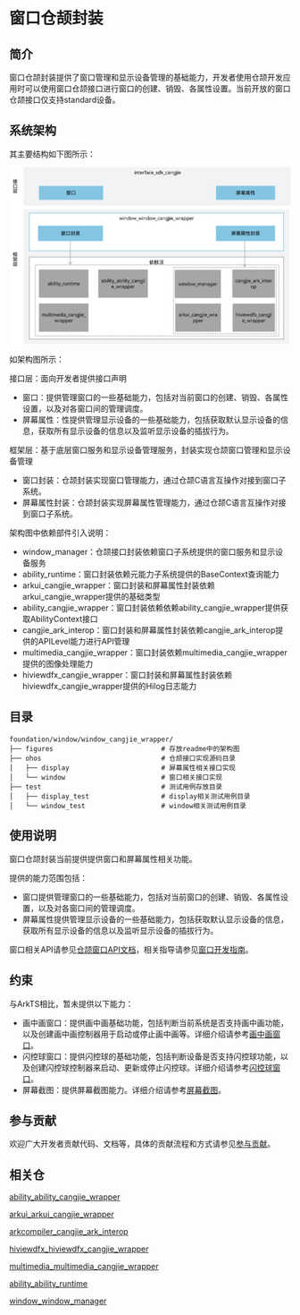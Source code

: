 # 窗口仓颉封装<a name="ZH-CN_TOPIC_0000001076213364"></a>

## 简介<a name="section15701932113019"></a>

窗口仓颉封装提供了窗口管理和显示设备管理的基础能力，开发者使用仓颉开发应用时可以使用窗口仓颉接口进行窗口的创建、销毁、各属性设置。当前开放的窗口仓颉接口仅支持standard设备。

## 系统架构

其主要结构如下图所示：

![仓颉window封装层](./figures/window_window_cangjie_wrapper.png)

如架构图所示：

接口层：面向开发者提供接口声明
- 窗口：提供管理窗口的一些基础能力，包括对当前窗口的创建、销毁、各属性设置，以及对各窗口间的管理调度。
- 屏幕属性：性提供管理显示设备的一些基础能力，包括获取默认显示设备的信息，获取所有显示设备的信息以及监听显示设备的插拔行为。

框架层：基于底层窗口服务和显示设备管理服务，封装实现仓颉窗口管理和显示设备管理
- 窗口封装：仓颉封装实现窗口管理能力，通过仓颉C语言互操作对接到窗口子系统。
- 屏幕属性封装：仓颉封装实现屏幕属性管理能力，通过仓颉C语言互操作对接到窗口子系统。

架构图中依赖部件引入说明：

- window_manager：仓颉接口封装依赖窗口子系统提供的窗口服务和显示设备服务
- ability_runtime：窗口封装依赖元能力子系统提供的BaseContext查询能力
- arkui_cangjie_wrapper：窗口封装和屏幕属性封装依赖arkui_cangjie_wrapper提供的基础类型
- ability_cangjie_wrapper：窗口封装依赖依赖ability_cangjie_wrapper提供获取AbilityContext接口
- cangjie_ark_interop：窗口封装和屏幕属性封装依赖cangjie_ark_interop提供的APILevel能力进行API管理
- multimedia_cangjie_wrapper：窗口封装依赖multimedia_cangjie_wrapper提供的图像处理能力
- hiviewdfx_cangjie_wrapper：窗口封装和屏幕属性封装依赖hiviewdfx_cangjie_wrapper提供的Hilog日志能力

## 目录<a name="section1791423143211"></a>
```
foundation/window/window_cangjie_wrapper/
├── figures                           # 存放readme中的架构图
├── ohos                              # 仓颉接口实现源码目录
│   ├── display                       # 屏幕属性相关接口实现
│   └── window                        # 窗口相关接口实现
├── test                              # 测试用例存放目录
│   ├── display_test                  # display相关测试用例目录
│   └── window_test                   # window相关测试用例目录
```

## 使用说明<a name="section171384529150"></a>

窗口仓颉封装当前提供提供窗口和屏幕属性相关功能。

提供的能力范围包括：
- 窗口提供管理窗口的一些基础能力，包括对当前窗口的创建、销毁、各属性设置，以及对各窗口间的管理调度。
- 屏幕属性提供管理显示设备的一些基础能力，包括获取默认显示设备的信息，获取所有显示设备的信息以及监听显示设备的插拔行为。

窗口相关API请参见[仓颉窗口API文档](https://gitcode.com/openharmony-sig/arkcompiler_cangjie_ark_interop/blob/master/doc/API_Reference/source_zh_cn/arkui-cj/cj-apis-window.md)，相关指导请参见[窗口开发指南](https://gitcode.com/openharmony-sig/arkcompiler_cangjie_ark_interop/blob/master/doc/Dev_Guide/source_zh_cn/windowmanager/application-window-stage.md)。

## 约束

与ArkTS相比，暂未提供以下能力：
- 画中画窗口：提供画中画基础功能，包括判断当前系统是否支持画中画功能，以及创建画中画控制器用于启动或停止画中画等。详细介绍请参考[画中画窗口](https://gitcode.com/openharmony/docs/blob/master/zh-cn/application-dev/reference/apis-arkui/js-apis-pipWindow.md)。
- 闪控球窗口：提供闪控球的基础功能，包括判断设备是否支持闪控球功能，以及创建闪控球控制器来启动、更新或停止闪控球。详细介绍请参考[闪控球窗口](https://gitcode.com/openharmony/docs/blob/master/zh-cn/application-dev/reference/apis-arkui/js-apis-floatingBall.md)。
- 屏幕截图：提供屏幕截图能力。详细介绍请参考[屏幕截图](https://gitcode.com/openharmony/docs/blob/master/zh-cn/application-dev/reference/apis-arkui/js-apis-screenshot.md)。

## 参与贡献<a name="section171384529153"></a>

欢迎广大开发者贡献代码、文档等，具体的贡献流程和方式请参见[参与贡献](https://gitcode.com/openharmony/docs/blob/master/zh-cn/contribute/%E5%8F%82%E4%B8%8E%E8%B4%A1%E7%8C%AE.md)。

## 相关仓<a name="section171384529156"></a>

[ability_ability_cangjie_wrapper](https://gitcode.com/openharmony-sig/ability_ability_cangjie_wrapper)

[arkui_arkui_cangjie_wrapper](https://gitcode.com/openharmony-sig/arkui_arkui_cangjie_wrapper)

[arkcompiler_cangjie_ark_interop](https://gitcode.com/openharmony-sig/arkcompiler_cangjie_ark_interop)

[hiviewdfx_hiviewdfx_cangjie_wrapper](https://gitcode.com/openharmony-sig/hiviewdfx_hiviewdfx_cangjie_wrapper)

[multimedia_multimedia_cangjie_wrapper](https://gitcode.com/openharmony-sig/multimedia_multimedia_cangjie_wrapper)

[ability_ability_runtime](https://gitcode.com/openharmony/ability_ability_runtime)

[window_window_manager](https://gitcode.com/openharmony/window_window_manager)

